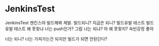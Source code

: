 # JenkinsTest
JenkinsTest
젠킨스야 빌드해봐 제발.
빌드되니?
지금은 되니?
빌드유발 테스트
빌드유발 테스트
왜 못찾냐 너는
push인가?
그럼 너는 되냐?
아 왜 못찾지?
속빈강정
좋아

너는 되니?
너는 가져가는건 되지만 빌드가 되면 안된단다?

